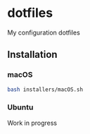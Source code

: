 # dotfiles
My configuration dotfiles

## Installation

### macOS

```bash
bash installers/macOS.sh
```

### Ubuntu

Work in progress
